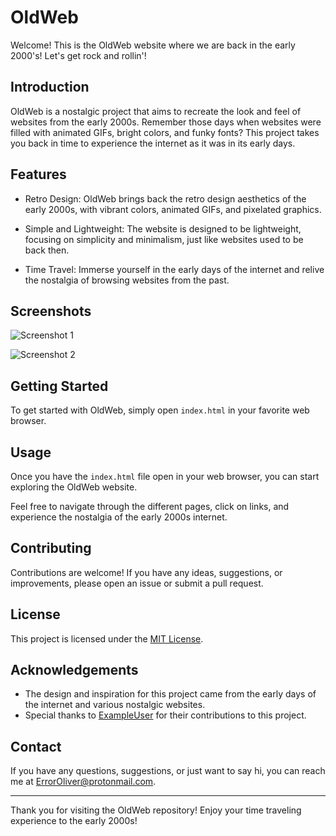 # OldWeb

Welcome! This is the OldWeb website where we are back in the early 2000's! Let's get rock and rollin'!

## Introduction

OldWeb is a nostalgic project that aims to recreate the look and feel of websites from the early 2000s. Remember those days when websites were filled with animated GIFs, bright colors, and funky fonts? This project takes you back in time to experience the internet as it was in its early days.

## Features

- Retro Design: OldWeb brings back the retro design aesthetics of the early 2000s, with vibrant colors, animated GIFs, and pixelated graphics.

- Simple and Lightweight: The website is designed to be lightweight, focusing on simplicity and minimalism, just like websites used to be back then.

- Time Travel: Immerse yourself in the early days of the internet and relive the nostalgia of browsing websites from the past.

## Screenshots

![Screenshot 1](screenshots/screenshot1.png)

![Screenshot 2](screenshots/screenshot2.png)

## Getting Started

To get started with OldWeb, simply open `index.html` in your favorite web browser.

## Usage

Once you have the `index.html` file open in your web browser, you can start exploring the OldWeb website.

Feel free to navigate through the different pages, click on links, and experience the nostalgia of the early 2000s internet.

## Contributing

Contributions are welcome! If you have any ideas, suggestions, or improvements, please open an issue or submit a pull request. 

## License

This project is licensed under the [MIT License](LICENSE).

## Acknowledgements

- The design and inspiration for this project came from the early days of the internet and various nostalgic websites.
- Special thanks to [ExampleUser](https://github.com/ExampleUser) for their contributions to this project.

## Contact

If you have any questions, suggestions, or just want to say hi, you can reach me at [ErrorOliver@protonmail.com](mailto:ErrorOliver@protonmail.com]).

---

Thank you for visiting the OldWeb repository! Enjoy your time traveling experience to the early 2000s!
